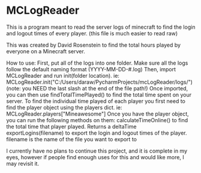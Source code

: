 # MCLogReader
This is a program meant to read the server logs of minecraft to find the login and logout times of every player.
(this file is much easier to read raw)

This was created by David Rosenstein to find the total hours played by everyone on a Minecraft server.

How to use:
First, put all of the logs into one folder. Make sure all the logs follow the default naming format (YYYY-MM-DD-#.log)
Then, import MCLogReader and run init(folder location). ie: MCLogReader.init("C:/Users/daraw/PycharmProjects/mcLogReader/logs/")
(note: you NEED the last slash at the end of the file path!)
Once imported, you can then use findTotalTimePlayed() to find the total time spent on your server.
To find the individual time played of each player you first need to find the player object using the players dict.
ie: MCLogReader.players["Mineawesome"]
Once you have the player object, you can run the following methods on them:
calculateTimeOnline() to find the total time that player played. Returns a deltaTime
exportLogins(filename) to export the login and logout times of the player. filename is the name of the file you want to export to


I currently have no plans to continue this project, and it is complete in my eyes, however if people find enough uses for this and would like more, I may revisit it.
